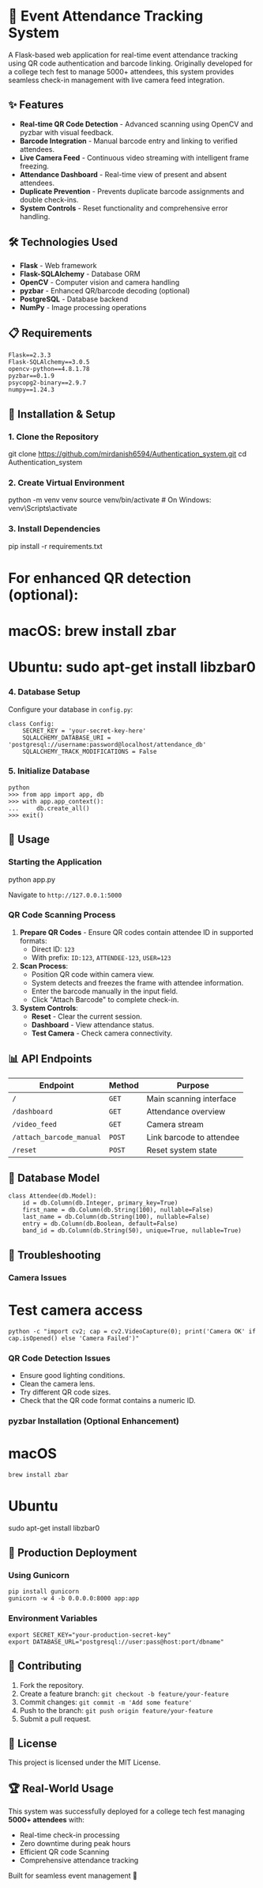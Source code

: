 # 🎫 Event Attendance Tracking System

A Flask-based web application for real-time event attendance tracking using QR code authentication and barcode linking. Originally developed for a college tech fest to manage 5000+ attendees, this system provides seamless check-in management with live camera feed integration.

## ✨ Features

* **Real-time QR Code Detection** - Advanced scanning using OpenCV and pyzbar with visual feedback.
* **Barcode Integration** - Manual barcode entry and linking to verified attendees.
* **Live Camera Feed** - Continuous video streaming with intelligent frame freezing.
* **Attendance Dashboard** - Real-time view of present and absent attendees.
* **Duplicate Prevention** - Prevents duplicate barcode assignments and double check-ins.
* **System Controls** - Reset functionality and comprehensive error handling.

## 🛠️ Technologies Used

* **Flask** - Web framework
* **Flask-SQLAlchemy** - Database ORM
* **OpenCV** - Computer vision and camera handling
* **pyzbar** - Enhanced QR/barcode decoding (optional)
* **PostgreSQL** - Database backend
* **NumPy** - Image processing operations

## 📋 Requirements
```
Flask==2.3.3
Flask-SQLAlchemy==3.0.5
opencv-python==4.8.1.78
pyzbar==0.1.9
psycopg2-binary==2.9.7
numpy==1.24.3
```
## 🚀 Installation & Setup

### 1. Clone the Repository

git clone https://github.com/mirdanish6594/Authentication_system.git
cd Authentication_system

### 2. Create Virtual Environment

python -m venv venv
source venv/bin/activate  # On Windows: venv\Scripts\activate

### 3. Install Dependencies

pip install -r requirements.txt

# For enhanced QR detection (optional):
# macOS: brew install zbar
# Ubuntu: sudo apt-get install libzbar0

### 4. Database Setup

Configure your database in `config.py`:
```
class Config:
    SECRET_KEY = 'your-secret-key-here'
    SQLALCHEMY_DATABASE_URI = 'postgresql://username:password@localhost/attendance_db'
    SQLALCHEMY_TRACK_MODIFICATIONS = False
```
### 5. Initialize Database
```
python
>>> from app import app, db
>>> with app.app_context():
...     db.create_all()
>>> exit()
```
## 🎯 Usage

### Starting the Application

python app.py

Navigate to `http://127.0.0.1:5000`

### QR Code Scanning Process

1.  **Prepare QR Codes** - Ensure QR codes contain attendee ID in supported formats:
    * Direct ID: `123`
    * With prefix: `ID:123`, `ATTENDEE-123`, `USER=123`
2.  **Scan Process**:
    * Position QR code within camera view.
    * System detects and freezes the frame with attendee information.
    * Enter the barcode manually in the input field.
    * Click "Attach Barcode" to complete check-in.
3.  **System Controls**:
    * **Reset** - Clear the current session.
    * **Dashboard** - View attendance status.
    * **Test Camera** - Check camera connectivity.

## 📊 API Endpoints

| Endpoint                 | Method | Purpose                       |
| ------------------------ | ------ | ----------------------------- |
| `/`                      | `GET`  | Main scanning interface       |
| `/dashboard`             | `GET`  | Attendance overview           |
| `/video_feed`            | `GET`  | Camera stream                 |
| `/attach_barcode_manual` | `POST` | Link barcode to attendee      |
| `/reset`                 | `POST` | Reset system state            |

## 🔧 Database Model
```
class Attendee(db.Model):
    id = db.Column(db.Integer, primary_key=True)
    first_name = db.Column(db.String(100), nullable=False)
    last_name = db.Column(db.String(100), nullable=False)
    entry = db.Column(db.Boolean, default=False)
    band_id = db.Column(db.String(50), unique=True, nullable=True)
```
## 🐛 Troubleshooting

### Camera Issues

# Test camera access
```
python -c "import cv2; cap = cv2.VideoCapture(0); print('Camera OK' if cap.isOpened() else 'Camera Failed')"
```
### QR Code Detection Issues

* Ensure good lighting conditions.
* Clean the camera lens.
* Try different QR code sizes.
* Check that the QR code format contains a numeric ID.

### pyzbar Installation (Optional Enhancement)

# macOS
```brew install zbar```

# Ubuntu
sudo apt-get install libzbar0

## 🚀 Production Deployment

### Using Gunicorn
```
pip install gunicorn
gunicorn -w 4 -b 0.0.0.0:8000 app:app
```
### Environment Variables
```
export SECRET_KEY="your-production-secret-key"
export DATABASE_URL="postgresql://user:pass@host:port/dbname"
```
## 🤝 Contributing

1.  Fork the repository.
2.  Create a feature branch: `git checkout -b feature/your-feature`
3.  Commit changes: `git commit -m 'Add some feature'`
4.  Push to the branch: `git push origin feature/your-feature`
5.  Submit a pull request.

## 📄 License

This project is licensed under the MIT License.

## 🏆 Real-World Usage

This system was successfully deployed for a college tech fest managing **5000+ attendees** with:

* Real-time check-in processing
* Zero downtime during peak hours
* Efficient QR code Scanning
* Comprehensive attendance tracking

Built for seamless event management 🎉
